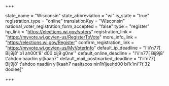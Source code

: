 +++

state_name = "Wisconsin"
state_abbreviation = "wi"
is_state = "true"
registration_type = "online"
translationKey = "Wisconsin"
national_voter_registration_form_accepted = "false"
type = "register"
hp_link = "https://elections.wi.gov/voters"
registration_link = "https://myvote.wi.gov/en-us/RegisterToVote"
more_info_link = "https://elections.wi.gov/Register"
confirm_registration_link = "https://myvote.wi.gov/en-us/MyVoterInfo"
default_ip_deadline = "I'ii'n77[ Bij9j8' b1 ah00t'8' d00 bij9 g0ne'"
default_online_deadline = "I'ii'n77[ Bij9j8' t'ahdoo naadiin yi[kaah7"
default_mail_postmarked_deadline = "I'ii'n77[ Bij9j8' t'ahdoo naadiin yi[kaah7 naaltsoos nin1h1jeehd00 bi'k'ini'7t'32 doolee["

+++